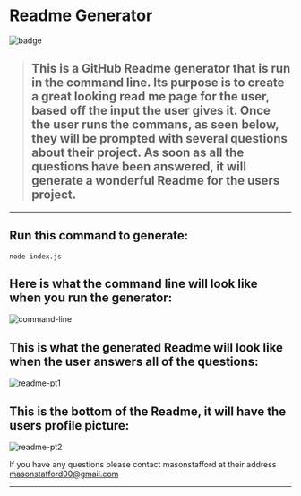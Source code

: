 # Readme Generator

![badge](https://img.shields.io/badge/YOU%20ARE-AWESOME!-blue?style=flat-square&logo=appveyor)

> ## This is a GitHub Readme generator that is run in the command line. Its purpose is to create a great looking read me page for the user, based off the input the user gives it. Once the user runs the commans, as seen below, they will be prompted with several questions about their project. As soon as all the questions have been answered, it will generate a wonderful Readme for the users project.
---

## Run this command to generate:

 ```
node index.js
 ```

 ## Here is what the command line will look like when you run the generator:
   ![command-line](https://user-images.githubusercontent.com/46834613/75219915-23fba400-576c-11ea-844e-9600bba4d718.png)



 ## This is what the generated Readme will look like when the user answers all of the questions:
 ![readme-pt1](https://user-images.githubusercontent.com/46834613/75219926-2958ee80-576c-11ea-9fd6-21e12a4dc70f.png)



## This is the bottom of the Readme, it will have the users profile picture:
 ![readme-pt2](https://user-images.githubusercontent.com/46834613/75219927-2958ee80-576c-11ea-843f-35fa4bb0c605.png)



 If you have any questions please contact masonstafford at their address masonstafford00@gmail.com

 ---
